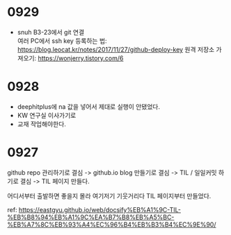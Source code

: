 # 0929
- snuh B3-23에서 git 연결  
여러 PC에서 ssh key 등록하는 법: https://blog.leocat.kr/notes/2017/11/27/github-deploy-key
원격 저장소 가져오기: https://wonjerry.tistory.com/6

# 0928
- deephitplus에 na 값을 넣어서 제대로 실행이 안됐었다.
- KW 연구실 이사가기로
- 교재 작업해야한다.

# 0927
github repo 관리하기로 결심
-> github.io blog 만들기로 결심
-> TIL / 일일커밋 하기로 결심
-> TIL 페이지 만들다.

어디서부터 출발하면 좋을지 몰라 여기저기 기웃거리다 TIL 페이지부터 만들었다.

ref: https://eastgyu.github.io/web/docsify%EB%A1%9C-TIL-%EB%B8%94%EB%A1%9C%EA%B7%B8%EB%A5%BC-%EB%A7%8C%EB%93%A4%EC%96%B4%EB%B3%B4%EC%9E%90/

